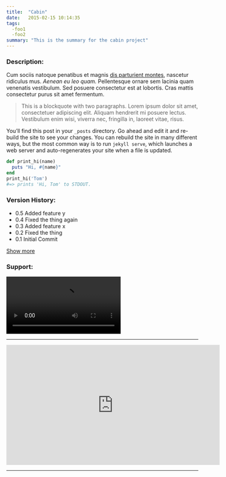 ```yaml
---
title:  "Cabin"
date:   2015-02-15 10:14:35
tags:
  -foo1
  -foo2
summary: "This is the summary for the cabin project"
---
```



### Description:

Cum sociis natoque penatibus et magnis <a href="#">dis parturient montes</a>, nascetur ridiculus mus. *Aenean eu leo quam.* Pellentesque ornare sem lacinia quam venenatis vestibulum. Sed posuere consectetur est at lobortis. Cras mattis consectetur purus sit amet fermentum.

> This is a blockquote with two paragraphs. Lorem ipsum dolor sit amet,
consectetuer adipiscing elit. Aliquam hendrerit mi posuere lectus.
Vestibulum enim wisi, viverra nec, fringilla in, laoreet vitae, risus.

You’ll find this post in your `_posts` directory. Go ahead and edit it and re-build the site to see your changes. You can rebuild the site in many different ways, but the most common way is to run `jekyll serve`, which launches a web server and auto-regenerates your site when a file is updated.


``` ruby
def print_hi(name)
  puts "Hi, #{name}"
end
print_hi('Tom')
#=> prints 'Hi, Tom' to STDOUT.
```

### Version History:

<ul class="version-history">
  <li>0.5 Added feature y</li>
  <li>0.4 Fixed the thing again</li>
  <li>0.3 Added feature x</li>
  <li>0.2 Fixed the thing</li>
  <li>0.1 Initial Commit</li>
</ul>
<div class="gradient-more"></div>
<a class="link-more" href="#">Show more</a>


### Support:

<video controls>
  <source src="http://www.w3schools.com/html/mov_bbb.mp4" type="video/mp4">
  <source src="http://www.w3schools.com/html/mov_bbb.ogg" type="video/ogg">
  Your browser does not support HTML5 video.
</video>
<hr>
<iframe width="560" height="315" src="https://www.youtube.com/embed/OsV5RQtmBVw" frameborder="0" allowfullscreen></iframe>
<hr>